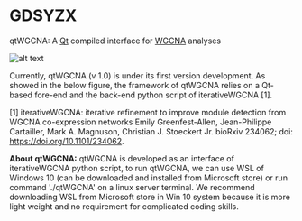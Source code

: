 # GDSYZX
qtWGCNA: A <u>Qt</u> compiled interface for <u>WGCNA</u> analyses

![alt text](https://2021.igem.org/wiki/images/5/58/T--GDSYZX--qtWGCNA.png)

Currently, qtWGCNA (v 1.0) is under its first version development. As showed in the below figure, the framework of qtWGCNA relies on a Qt-based fore-end and the back-end python script of iterativeWGCNA [1].

[1] iterativeWGCNA: iterative refinement to improve module detection from WGCNA co-expression networks Emily Greenfest-Allen, Jean-Philippe Cartailler, Mark A. Magnuson, Christian J. Stoeckert Jr. bioRxiv 234062; doi: https://doi.org/10.1101/234062.

<strong>About qtWGCNA:</strong>
  qtWGCNA is developed as an interface of iterativeWGCNA python script, to run qtWGCNA, we can use WSL of Windows 10 (can be downloaded and installed from Microsoft store) or run command './qtWGCNA' on a linux server terminal. We recommend downloading WSL from Microsoft store in Win 10 system because it is more light weight and no requirement for complicated coding skills.

